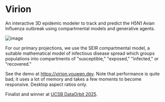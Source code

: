 # Virion

An interactive 3D epidemic modeler to track and predict the H5N1 Avian
Influenza outbreak using compartmental models and generative agents.

![image](https://github.com/user-attachments/assets/7aa0baba-c8f6-4cd5-a014-f7cbed162c5c)

For our primary projections, we use the SEIR compartmental model, a suitable
mathematical model of infectious disease spread which groups populations into
compartments of "susceptible," "exposed," "infected," or "recovered."

See the demo at <https://virion.youwen.dev>. Note that performance is quite
bad, it uses a lot of memory and takes a few moments to become responsive.
Desktop aspect ratios only.

Finalist and winner at [UCSB DataOrbit 2025](https://dataorbit-2025.devpost.com/?ref_feature=challenge&ref_medium=discover).
